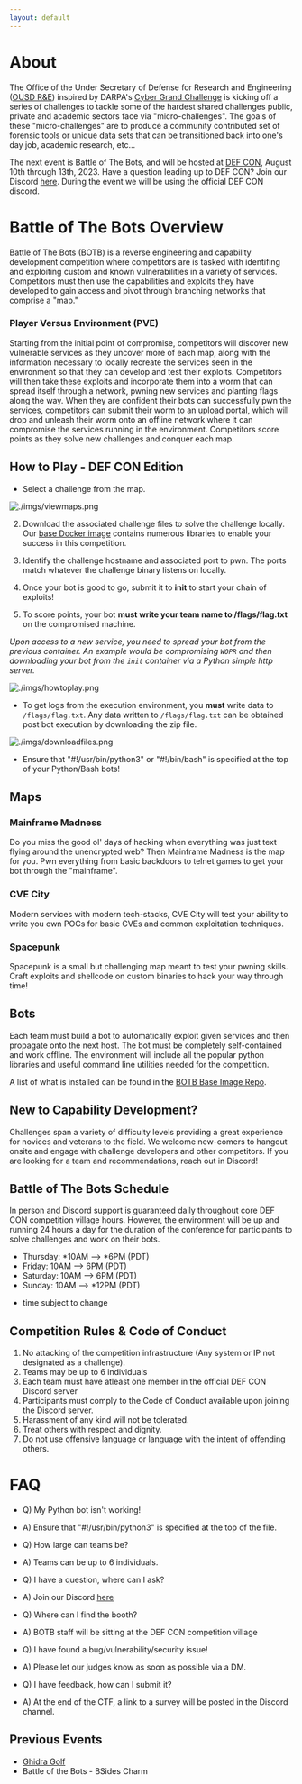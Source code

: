 ```yaml
---
layout: default
---
```


# About
The Office of the Under Secretary of Defense for Research and Engineering ([OUSD R&E](https://www.cto.mil/)) inspired by DARPA's [Cyber Grand Challenge](https://www.darpa.mil/program/cyber-grand-challenge) is kicking off a series of challenges to tackle some of the hardest shared challenges public, private and academic sectors face via  "micro-challenges".
The goals of these "micro-challenges" are to produce a community contributed set of forensic tools or unique data sets that can be transitioned back into one's day job, academic research, etc...

The next event is Battle of The Bots, and will be hosted at [DEF CON]([https://bsidescharm.org](https://defcon.org/)), August 10th through 13th, 2023.
Have a question leading up to DEF CON? Join our Discord [here](https://www.discord.gg/PJEHwFFdzk). During the event we will be using the official DEF CON discord.

# Battle of The Bots Overview
Battle of The Bots (BOTB) is a reverse engineering and capability development competition where competitors are is tasked with identifing and exploiting custom and known vulnerabilities in a variety of services. Competitors must then use the capabilities and exploits they have developed to gain access and pivot through  branching networks that comprise a "map."

### Player Versus Environment (PVE)
Starting from the initial point of compromise, competitors will discover new vulnerable services as they uncover more of each map, along with the information necessary to locally recreate the services seen in the environment so that they can develop and test their exploits.
Competitors will then take these exploits and incorporate them into a worm that can spread itself through a network, pwning new services and planting flags along the way.
When they are confident their bots can successfully pwn the services, competitors can submit their worm to an upload portal, which will drop and unleash their worm onto an offline network where it can compromise the services running in the environment.
Competitors score points as they solve new challenges and conquer each map.

## How to Play - DEF CON Edition
* Select a challenge from the map.

![./imgs/viewmaps.png](./imgs/viewmaps.png)

2. Download the associated challenge files to solve the challenge locally.
Our [base Docker image](https://github.com/battleofthebots/botb-base-image) contains numerous libraries to enable your success in this competition.

3. Identify the challenge hostname and associated port to pwn. The ports match whatever the challenge binary listens on locally.

4. Once your bot is good to go, submit it to **init** to start your chain of exploits! 

5. To score points, your bot **must write your team name to /flags/flag.txt** on the compromised machine.

*Upon access to a new service, you need to spread your bot from the previous container. An example would be compromising `WOPR` and then downloading your bot from the `init` container via a Python simple http server.*


![./imgs/howtoplay.png](./imgs/howtoplay.png)


* To get logs from the execution environment, you **must** write data  to `/flags/flag.txt`.
Any data written to `/flags/flag.txt` can be obtained post bot execution by downloading the zip file.

![./imgs/downloadfiles.png](./imgs/downloadfiles.png)


* Ensure that "#!/usr/bin/python3" or "#!/bin/bash" is specified at the top of your Python/Bash bots!

## Maps

### Mainframe Madness
Do you miss the good ol' days of hacking when everything was just text flying around the unencrypted web? Then Mainframe Madness is the map for you. Pwn everything from basic backdoors to telnet games to get your bot through the "mainframe".

### CVE City
Modern services with modern tech-stacks, CVE City will test your ability to write you own POCs for basic CVEs and common exploitation techniques.

### Spacepunk
Spacepunk is a small but challenging map meant to test your pwning skills. Craft exploits and shellcode on custom binaries to hack your way through time!

## Bots
Each team must build a bot to automatically exploit given services and then propagate onto the next host. The bot must be completely self-contained and work offline. The environment will include all the popular python libraries and useful command line utilities needed for the competition.

A list of what is installed can be found in the [BOTB Base Image Repo](https://github.com/battleofthebots/botb-base-image).

## New to Capability Development?
Challenges span a variety of difficulty levels providing a great experience for novices and veterans to the field. We welcome new-comers to hangout onsite and engage with challenge developers and other competitors. If you are looking for a team and recommendations, reach out in Discord!

## Battle of The Bots Schedule
In person and Discord support is guaranteed daily throughout core DEF CON competition village hours. However, the environment will be up and running 24 hours a day for the duration of the conference for participants to solve challenges and work on their bots.

- Thursday: *10AM --> *6PM (PDT)
- Friday: 10AM --> 6PM (PDT)
- Saturday: 10AM --> 6PM (PDT)
- Sunday: 10AM --> *12PM (PDT)

* time subject to change

## Competition Rules & Code of Conduct
1. No attacking of the competition infrastructure (Any system or IP not designated as a challenge).
2. Teams may be up to 6 individuals
3. Each team must have atleast one member in the official DEF CON Discord server
4. Participants must comply to the Code of Conduct available upon joining the Discord server.
5. Harassment of any kind will not be tolerated.
6. Treat others with respect and dignity.
7. Do not use offensive language or language with the intent of offending others.

# FAQ
* Q) My Python bot isn't working!
* A) Ensure that "#!/usr/bin/python3" is specified at the top of the file.

* Q) How large can teams be?
* A) Teams can be up to 6 individuals.

* Q) I have a question, where can I ask?
* A) Join our Discord [here](https://www.discord.gg/PJEHwFFdzk)

* Q) Where can I find the booth?
* A) BOTB staff will be sitting at the DEF CON competition village

* Q) I have found a bug/vulnerability/security issue!
* A) Please let our judges know as soon as possible via a DM.

* Q) I have feedback, how can I submit it?
* A) At the end of the CTF, a link to  a survey will be posted in the Discord channel.

## Previous Events
* [Ghidra Golf](https://ghidra.golf)
* Battle of the Bots - BSides Charm
